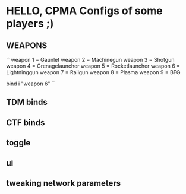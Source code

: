 # HELLO, CPMA Configs of some players ;)

## WEAPONS

``
weapon 1 = Gaunlet
weapon 2 = Machinegun
weapon 3 = Shotgun
weapon 4 = Grenagelauncher
weapon 5 = Rocketlauncher
weapon 6 = Lightninggun
weapon 7 = Railgun
weapon 8 = Plasma
weapon 9 = BFG

bind i "weapon 6"
``

## TDM binds

## CTF binds

## toggle

## ui

## tweaking network parameters
